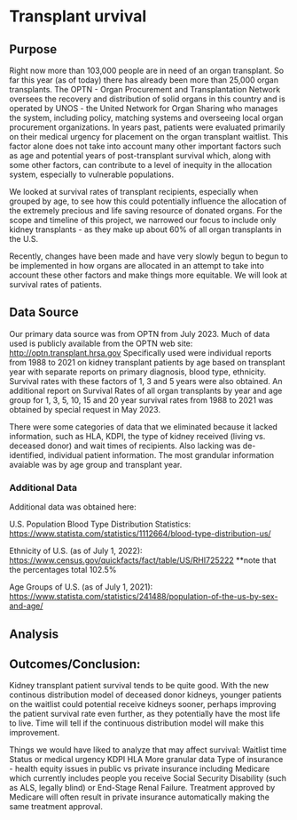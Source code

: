 # Transplant urvival

## Purpose
Right now more than 103,000 people are in need of an organ transplant. So far this year (as of today) there has already been more than 25,000 organ transplants.  The OPTN - Organ Procurement and Transplantation Network oversees the recovery and distribution of solid organs in this country and is operated by UNOS - the United Network for Organ Sharing who manages the system, including policy, matching systems and overseeing local organ procurement organizations. In years past, patients were evaluated primarily on their medical urgency for placement on the organ transplant waitlist. This factor alone does not take into account many other important factors such as age and potential years of post-transplant survival which, along with some other factors, can contribute to a level of inequity in the allocation system, especially to vulnerable populations. 

We looked at survival rates of transplant recipients, especially when grouped by age, to see how this could potentially influence the allocation of the extremely precious and life saving resource of donated organs. For the scope and timeline of this project, we narrowed our focus to include only kidney transplants - as they make up about 60% of all organ transplants in the U.S.

Recently, changes have been made and have very slowly begun to begun to be implemented in how organs are allocated in an attempt to take into account these other factors and make things more equitable. We will look at survival rates of patients.


## Data Source
Our primary data source was from OPTN from July 2023. Much of data used is publicly available from the OPTN web site: http://optn.transplant.hrsa.gov
Specifically used were individual reports from 1988 to 2021 on kidney transplant patients by age based on transplant year with separate reports on primary diagnosis, blood type, ethnicity. Survival rates with these factors of 1, 3 and 5 years were also obtained.
An additional report on Survival Rates of all organ transplants by year and age group for 1, 3, 5, 10, 15 and 20 year survival rates from 1988 to 2021 was obtained by special request in May 2023.

There were some categories of data that we eliminated because it lacked information, such as HLA, KDPI, the type of kidney received (living vs. deceased donor) and wait times of recipients. Also lacking was de-identified, individual patient information. The most grandular information avaiable was by age group and transplant year.

### Additional Data
Additional data was obtained here:

U.S. Population Blood Type Distribution Statistics: https://www.statista.com/statistics/1112664/blood-type-distribution-us/

Ethnicity of U.S. (as of July 1, 2022): https://www.census.gov/quickfacts/fact/table/US/RHI725222
**note that the percentages total 102.5%

Age Groups of U.S. (as of July 1, 2021): https://www.statista.com/statistics/241488/population-of-the-us-by-sex-and-age/


## Analysis


## Outcomes/Conclusion:
Kidney transplant patient survival tends to be quite good.
With the new continous distribution model of deceased donor kidneys, younger patients on the waitlist could potential receive kidneys sooner, perhaps improving the patient survival rate even further, as they potentially have the most life to live. Time will tell if the continuous distribution model will make this improvement.

Things we would have liked to analyze that may affect survival:
Waitlist time
Status or medical urgency
KDPI
HLA 
More granular data
Type of insurance - health equity issues in public vs private insurance including Medicare which currently includes people you receive Social Security Disability (such as ALS, legally blind) or End-Stage Renal Failure. Treatment approved by Medicare will often result in private insurance automatically making the same treatment approval. 